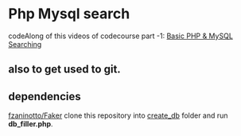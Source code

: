 # Php Mysql search
codeAlong of this videos of codecourse part -1: [Basic PHP & MySQL Searching](https://youtu.be/gf32KXTP0C4?list=WL)
## also to get used to git.

## dependencies
[fzaninotto/Faker](https://github.com/fzaninotto/Faker.git)
clone this repository into [create_db](create_db/) folder and run **db_filler.php**.
